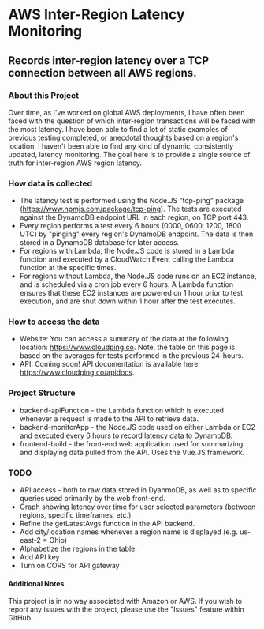 # AWS Inter-Region Latency Monitoring

## Records inter-region latency over a TCP connection between all AWS regions.

### About this Project
Over time, as I've worked on global AWS deployments, I have often been faced with the question of which inter-region transactions will be faced with the most latency.
I have been able to find a lot of static examples of previous testing completed, or anecdotal thoughts based on a region's location. I haven't been able to find any kind of dynamic, consistently updated, latency monitoring.
The goal here is to provide a single source of truth for inter-region AWS region latency.

### How data is collected
* The latency test is performed using the Node.JS "tcp-ping" package (https://www.npmjs.com/package/tcp-ping). The tests are executed against the DynamoDB endpoint URL in each region, on TCP port 443.
* Every region performs a test every 6 hours (0000, 0600, 1200, 1800 UTC) by "pinging" every region's DynamoDB endpoint. The data is then stored in a DynamoDB database for later access.
* For regions with Lambda, the Node.JS code is stored in a Lambda function and executed by a CloudWatch Event calling the Lambda function at the specific times.
* For regions without Lambda, the Node.JS code runs on an EC2 instance, and is scheduled via a cron job every 6 hours. A Lambda function ensures that these EC2 instances are powered on 1 hour prior to test execution, and are shut down within 1 hour after the test executes.

### How to access the data
* Website: You can access a summary of the data at the following location:  https://www.cloudping.co. Note, the table on this page is based on the averages for tests performed in the previous 24-hours.
* API: Coming soon! API documentation is available here: https://www.cloudping.co/apidocs.

### Project Structure
* backend-apiFunction - the Lambda function which is executed whenever a request is made to the API to retrieve data.
* backend-monitorApp - the Node.JS code used on either Lambda or EC2 and executed every 6 hours to record latency data to DynamoDB.
* frontend-build - the front-end web application used for summarizing and displaying data pulled from the API. Uses the Vue.JS framework.

### TODO
* API access - both to raw data stored in DyanmoDB, as well as to specific queries used primarily by the web front-end.
* Graph showing latency over time for user selected parameters (between regions, specific timeframes, etc.)
* Refine the getLatestAvgs function in the API backend.
* Add city/location names whenever a region name is displayed (e.g. us-east-2 = Ohio)
* Alphabetize the regions in the table.
* Add API key
* Turn on CORS for API gateway

#### Additional Notes
This project is in no way associated with Amazon or AWS. If you wish to report any issues with the project, please use the "Issues" feature within GitHub.